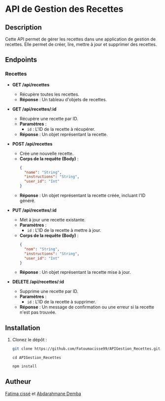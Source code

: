 # API de Gestion des Recettes

## Description

Cette API permet de gérer les recettes dans une application de gestion de recettes. Elle permet de créer, lire, mettre à jour et supprimer des recettes.

## Endpoints

### Recettes

- **GET /api/recettes**
  - Récupère toutes les recettes.
  - **Réponse** : Un tableau d'objets de recettes.
- **GET /api/recettes/:id**

  - Récupère une recette par ID.
  - **Paramètres** :
    - `id` : L'ID de la recette à récupérer.
  - **Réponse** : Un objet représentant la recette.

- **POST /api/recettes**

  - Crée une nouvelle recette.
  - **Corps de la requête (Body)** :
    ```json
    {
      "name": "String",
      "instructions": "String",
      "user_id": "Int"
    }
    ```
  - **Réponse** : Un objet représentant la recette créée, incluant l'ID généré.

- **PUT /api/recettes/:id**

  - Met à jour une recette existante.
  - **Paramètres** :
    - `id` : L'ID de la recette à mettre à jour.
  - **Corps de la requête (Body)** :
    ```json
    {
      "nom": "String",
      "instructions": "String",
      "user_id": "Int"
    }
    ```
  - **Réponse** : Un objet représentant la recette mise à jour.

- **DELETE /api/recettes/:id**
  - Supprime une recette par ID.
  - **Paramètres** :
    - `id` : L'ID de la recette à supprimer.
  - **Réponse** : Un message de confirmation ou une erreur si la recette n'est pas trouvée.

## Installation

1. Clonez le dépôt :

   ```bash
   git clone https://github.com/Fatoumacisse99/APIGestion_Recettes.git
   ```

   ```
   cd APIGestion_Recettes
   ```

   ```bash
   npm install

   ```

## Autheur

[Fatima cissé](https://github.com/Fatoumacisse99)
et [Abdarahmane Demba](https://github.com/Abdarahmane)
